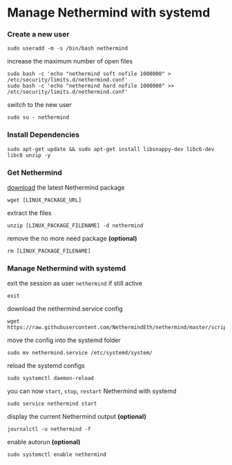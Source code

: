# Manage Nethermind with systemd

### Create a new user

```text
sudo useradd -m -s /bin/bash nethermind
```

increase the maximum number of open files

```text
sudo bash -c 'echo "nethermind soft nofile 1000000" > /etc/security/limits.d/nethermind.conf'
sudo bash -c 'echo "nethermind hard nofile 1000000" >> /etc/security/limits.d/nethermind.conf'
```

switch to the new user

```text
sudo su - nethermind
```

### Install Dependencies

```text
sudo apt-get update && sudo apt-get install libsnappy-dev libc6-dev libc6 unzip -y
```

### Get Nethermind

[download](../ethereum-client/download-sources/) the latest Nethermind package

```text
wget [LINUX_PACKAGE_URL]
```

extract the files

```text
unzip [LINUX_PACKAGE_FILENAME] -d nethermind
```

remove the no more need package **\(optional\)**

```text
rm [LINUX_PACKAGE_FILENAME]
```

### Manage Nethermind with systemd

exit the session as user `nethermind` if still active

```text
exit
```

download the nethermind.service config

```text
wget https://raw.githubusercontent.com/NethermindEth/nethermind/master/scripts/nethermind.service
```

move the config into the systemd folder

```text
sudo mv nethermind.service /etc/systemd/system/
```

reload the systemd configs

```text
sudo systemctl daemon-reload
```

you can now `start`, `stop`, `restart` Nethermind with systemd

```text
sudo service nethermind start
```

display the current Nethermind output **\(optional\)**

```text
journalctl -u nethermind -f
```

enable autorun **\(optional\)**

```text
sudo systemctl enable nethermind
```

